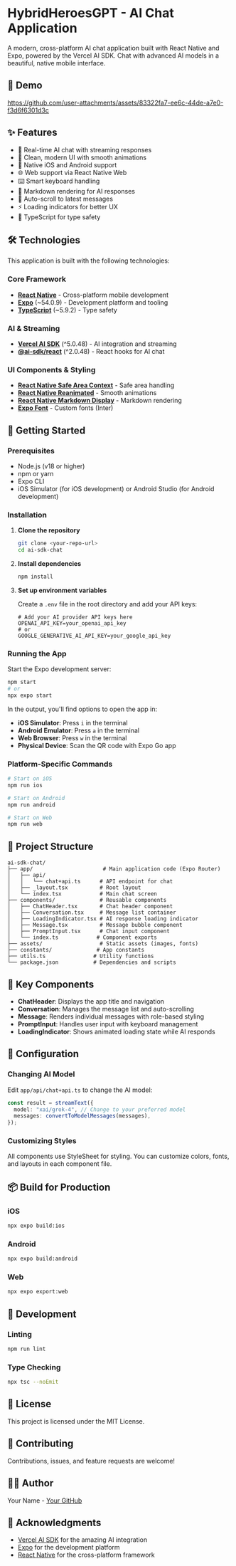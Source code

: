 # HybridHeroesGPT - AI Chat Application

A modern, cross-platform AI chat application built with React Native and Expo, powered by the Vercel AI SDK. Chat with advanced AI models in a beautiful, native mobile interface.

## 📱 Demo

https://github.com/user-attachments/assets/83322fa7-ee6c-44de-a7e0-f3d6f6301d3c

## ✨ Features

- 💬 Real-time AI chat with streaming responses
- 🎨 Clean, modern UI with smooth animations
- 📱 Native iOS and Android support
- 🌐 Web support via React Native Web
- ⌨️ Smart keyboard handling
- 📝 Markdown rendering for AI responses
- 🔄 Auto-scroll to latest messages
- ⚡ Loading indicators for better UX
- 🎯 TypeScript for type safety

## 🛠️ Technologies

This application is built with the following technologies:

### Core Framework

- **[React Native](https://reactnative.dev/)** - Cross-platform mobile development
- **[Expo](https://expo.dev/)** (~54.0.9) - Development platform and tooling
- **[TypeScript](https://www.typescriptlang.org/)** (~5.9.2) - Type safety

### AI & Streaming

- **[Vercel AI SDK](https://sdk.vercel.ai/)** (^5.0.48) - AI integration and streaming
- **[@ai-sdk/react](https://www.npmjs.com/package/@ai-sdk/react)** (^2.0.48) - React hooks for AI chat

### UI Components & Styling

- **[React Native Safe Area Context](https://github.com/th3rdwave/react-native-safe-area-context)** - Safe area handling
- **[React Native Reanimated](https://docs.swmansion.com/react-native-reanimated/)** - Smooth animations
- **[React Native Markdown Display](https://github.com/iamacup/react-native-markdown-display)** - Markdown rendering
- **[Expo Font](https://docs.expo.dev/versions/latest/sdk/font/)** - Custom fonts (Inter)

## 🚀 Getting Started

### Prerequisites

- Node.js (v18 or higher)
- npm or yarn
- Expo CLI
- iOS Simulator (for iOS development) or Android Studio (for Android development)

### Installation

1. **Clone the repository**

   ```bash
   git clone <your-repo-url>
   cd ai-sdk-chat
   ```

2. **Install dependencies**

   ```bash
   npm install
   ```

3. **Set up environment variables**

   Create a `.env` file in the root directory and add your API keys:

   ```env
   # Add your AI provider API keys here
   OPENAI_API_KEY=your_openai_api_key
   # or
   GOOGLE_GENERATIVE_AI_API_KEY=your_google_api_key
   ```

### Running the App

Start the Expo development server:

```bash
npm start
# or
npx expo start
```

In the output, you'll find options to open the app in:

- **iOS Simulator**: Press `i` in the terminal
- **Android Emulator**: Press `a` in the terminal
- **Web Browser**: Press `w` in the terminal
- **Physical Device**: Scan the QR code with Expo Go app

### Platform-Specific Commands

```bash
# Start on iOS
npm run ios

# Start on Android
npm run android

# Start on Web
npm run web
```

## 📁 Project Structure

```
ai-sdk-chat/
├── app/                      # Main application code (Expo Router)
│   ├── api/
│   │   └── chat+api.ts      # API endpoint for chat
│   ├── _layout.tsx          # Root layout
│   └── index.tsx            # Main chat screen
├── components/              # Reusable components
│   ├── ChatHeader.tsx       # Chat header component
│   ├── Conversation.tsx     # Message list container
│   ├── LoadingIndicator.tsx # AI response loading indicator
│   ├── Message.tsx          # Message bubble component
│   ├── PromptInput.tsx      # Chat input component
│   └── index.ts            # Component exports
├── assets/                  # Static assets (images, fonts)
├── constants/              # App constants
├── utils.ts               # Utility functions
└── package.json           # Dependencies and scripts
```

## 🎨 Key Components

- **ChatHeader**: Displays the app title and navigation
- **Conversation**: Manages the message list and auto-scrolling
- **Message**: Renders individual messages with role-based styling
- **PromptInput**: Handles user input with keyboard management
- **LoadingIndicator**: Shows animated loading state while AI responds

## 🔧 Configuration

### Changing AI Model

Edit `app/api/chat+api.ts` to change the AI model:

```typescript
const result = streamText({
  model: "xai/grok-4", // Change to your preferred model
  messages: convertToModelMessages(messages),
});
```

### Customizing Styles

All components use StyleSheet for styling. You can customize colors, fonts, and layouts in each component file.

## 📦 Build for Production

### iOS

```bash
npx expo build:ios
```

### Android

```bash
npx expo build:android
```

### Web

```bash
npx expo export:web
```

## 🧪 Development

### Linting

```bash
npm run lint
```

### Type Checking

```bash
npx tsc --noEmit
```

## 📝 License

This project is licensed under the MIT License.

## 🤝 Contributing

Contributions, issues, and feature requests are welcome!

## 👨‍💻 Author

Your Name - [Your GitHub](https://github.com/Amirmoh10)

## 🙏 Acknowledgments

- [Vercel AI SDK](https://sdk.vercel.ai/) for the amazing AI integration
- [Expo](https://expo.dev/) for the development platform
- [React Native](https://reactnative.dev/) for the cross-platform framework
